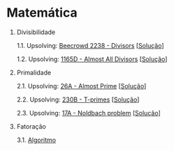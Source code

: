 # Matemática

1. Divisibilidade

   1.1. Upsolving: [Beecrowd 2238 - Divisors](https://judge.beecrowd.com/en/problems/view/2238) [[Solução](upsolving/beecrowd_2238.cpp)]

   1.2. Upsolving: [1165D - Almost All Divisors](https://codeforces.com/contest/1165/problem/D) [[Solução](upsolving/cf_1165d_almost_divisors.cpp)]

2. Primalidade

   2.1. Upsolving: [26A - Almost Prime](https://codeforces.com/contest/26/problem/A) [[Solução](upsolving/cf_26a_almost_prime.cpp)]
   
   2.2. Upsolving: [230B - T-primes](https://codeforces.com/contest/230/problem/B) [[Solução](upsolving/cf_230b_tprimes.cpp)]

   2.3. Upsolving: [17A - Noldbach problem](https://codeforces.com/contest/17/problem/A) [[Solução](upsolving/cf_17a_noldbach_problem.cpp)]

3. Fatoração

   3.1. [Algoritmo](general/fatoracao.cpp) 
